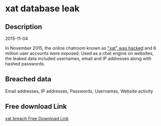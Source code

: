 # xat database leak

## Description

2015-11-04

In November 2015, the online chatroom known as <a href="http://xat.com/databreach.html" target="_blank" rel="noopener">&quot;xat&quot; was hacked</a> and 6 million user accounts were exposed. Used as a chat engine on websites, the leaked data included usernames, email and IP addresses along with hashed passwords.

## Breached data

Email addresses, IP addresses, Passwords, Usernames, Website activity

## Free download Link

[xat breach Free Download Link](https://link-to.net/1229997/392.5514757527732/dynamic/?r=aHR0cHM6Ly93d3cubWVkaWFmaXJlLmNvbS92aWV3Lzc4MHN5azg3N2U3Tnhmai94YXQuY29tL2ZpbGU=)